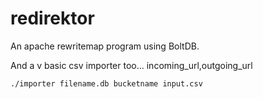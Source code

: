 # redirektor

An apache rewritemap program using BoltDB.

And a v basic csv importer too...
incoming_url,outgoing_url

```
./importer filename.db bucketname input.csv
```
